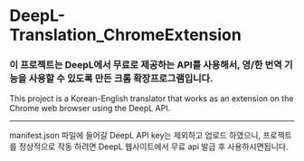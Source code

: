 # DeepL-Translation_ChromeExtension
 <h3>이 프로젝트는 DeepL에서 무료로 제공하는 API를 사용해서, 영/한 번역 기능을 사용할 수 있도록 만든 크롬 확장프로그램입니다.</h3>
 This project is a Korean-English translator that works as an extension on the Chrome web browser using the DeepL API.
 <hr>

 
 manifest.json 파일에 들어갈 DeepL API key는 제외하고 업로드 하였으니, 프로젝트를 정상적으로 작동 하려면 DeepL 웹사이트에서 무료 api 발급 후 사용하시면됩니다.
